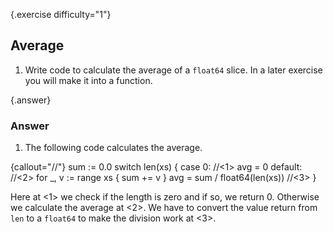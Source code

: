 {.exercise difficulty="1"}
## Average

1. Write code to calculate the average of a `float64` slice. In
a later exercise you will make it into a function.


{.answer}
### Answer

1. The following code calculates the average.

{callout="//"}
    sum := 0.0
    switch len(xs) {
    case 0: //<1>
            avg = 0
    default: //<2>
            for _, v := range xs {
                    sum += v
            }
            avg = sum / float64(len(xs)) //<3>
    }

Here at <1> we check if the length is zero and if so, we return 0.
Otherwise we calculate the average at <2>.
We have to convert the value return from `len` to a `float64`
to make the division work at <3>.

